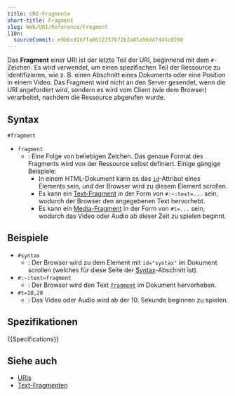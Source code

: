 ```yaml
---
title: URI-Fragmente
short-title: Fragment
slug: Web/URI/Reference/Fragment
l10n:
  sourceCommit: e9b6cd1b7fa8612257b72b2a85a96dd7d45c0200
---
```


Das **Fragment** einer URI ist der letzte Teil der URI, beginnend mit dem `#`-Zeichen. Es wird verwendet, um einen spezifischen Teil der Ressource zu identifizieren, wie z. B. einen Abschnitt eines Dokuments oder eine Position in einem Video. Das Fragment wird nicht an den Server gesendet, wenn die URI angefordert wird, sondern es wird vom Client (wie dem Browser) verarbeitet, nachdem die Ressource abgerufen wurde.

## Syntax

```url
#fragment
```

- `fragment`
  - : Eine Folge von beliebigen Zeichen. Das genaue Format des Fragments wird von der Ressource selbst definiert. Einige gängige Beispiele:
    - In einem HTML-Dokument kann es das [`id`](/de/docs/Web/HTML/Reference/Global_attributes/id)-Attribut eines Elements sein, und der Browser wird zu diesem Element scrollen.
    - Es kann ein [Text-Fragment](/de/docs/Web/URI/Reference/Fragment/Text_fragments) in der Form von `#:~:text=...` sein, wodurch der Browser den angegebenen Text hervorhebt.
    - Es kann ein [Media-Fragment](https://www.w3.org/TR/media-frags/) in der Form von `#t=...` sein, wodurch das Video oder Audio ab dieser Zeit zu spielen beginnt.

## Beispiele

- `#syntax`
  - : Der Browser wird zu dem Element mit `id="syntax"` im Dokument scrollen (welches für diese Seite der [Syntax](#syntax)-Abschnitt ist).
- `#:~:text=fragment`
  - : Der Browser wird den Text [`fragment`](#:~:text=fragment) im Dokument hervorheben.
- `#t=10,20`
  - : Das Video oder Audio wird ab der 10. Sekunde beginnen zu spielen.

## Spezifikationen

{{Specifications}}

## Siehe auch

- [URIs](/de/docs/Web/URI)
- [Text-Fragmenten](/de/docs/Web/URI/Reference/Fragment/Text_fragments)
